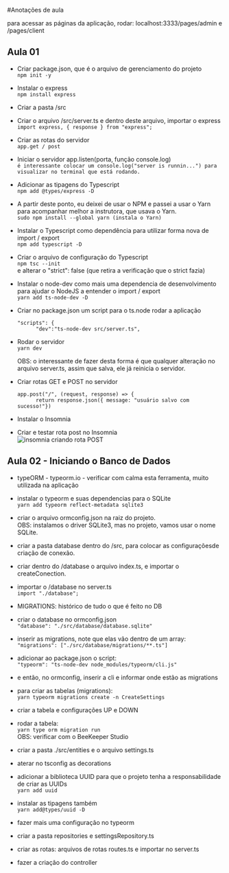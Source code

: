 #Anotações de aula

para acessar as páginas da aplicação, rodar: localhost:3333/pages/admin e /pages/client

## Aula 01

- Criar package.json, que é o arquivo de gerenciamento do projeto<br>
  `npm init -y`
 
 - Instalar o express<br>
   `npm install express`

- Criar a pasta /src

- Criar o arquivo /src/server.ts e dentro deste arquivo, importar o express<br>
  `import express, { response } from "express";`
    
- Criar as rotas do servidor<br> 
  `app.get / post`

- Iniciar o servidor app.listen(porta, função console.log)<br>
  `é interessante colocar um console.log("server is runnin...") para visualizar no terminal que está rodando.`
  
- Adicionar as tipagens do Typescript<br>
  `npm add @types/express -D`

- A partir deste ponto, eu deixei de usar o NPM e passei a usar o Yarn para acompanhar melhor a instrutora, que usava o Yarn.<br>
  `sudo npm install --global yarn (instala o Yarn)`

- Instalar o Typescript como dependência para utilizar forma nova de import / export<br>
  `npm add typescript -D`

- Criar o arquivo de configuração do Typescript<br>
  `npm tsc --init`<br>
  e alterar o "strict": false (que retira a verificação que o strict fazia)

- Instalar o node-dev como mais uma dependencia de desenvolvimento para ajudar o NodeJS a entender o import / export<br>
  `yarn add ts-node-dev -D`
  
- Criar no package.json um script para o ts.node rodar a aplicação<br>
  ```
  "scripts": {
        "dev":"ts-node-dev src/server.ts",
  ```

- Rodar o servidor<br>
  `yarn dev`
  <p>OBS: o interessante de fazer desta forma é que qualquer alteração no arquivo server.ts, assim que salva, ele já reinicia o servidor.</p> 
  
- Criar rotas GET e POST no servidor<br>
  ```
  app.post("/", (request, response) => {
        return response.json({ message: "usuário salvo com sucesso!"})
  ``` 
    
- Instalar o Insomnia

- Criar e testar rota post no Insomnia<br>
![insomnia criando rota POST](https://user-images.githubusercontent.com/68570832/115545895-bcab8800-a27a-11eb-9107-c7f29bc345fa.png)

## Aula 02 - Iniciando o Banco de Dados<br>

- typeORM - typeorm.io - verificar com calma esta ferramenta, muito utilizada na aplicação<br>

- instalar o typeorm e suas dependencias para o SQLite<br>
`yarn add typeorm reflect-metadata sqlite3`

- criar o arquivo ormconfig.json na raiz do projeto.<br>
OBS: instalamos o driver SQLite3, mas no projeto, vamos usar o nome SQLite.<br>

- criar a pasta database dentro do /src, para colocar as configuraçõesde criação de conexão.

- criar dentro do /database o arquivo index.ts, e importar o createConection.

- importar o /database no server.ts<br>
`import "./database"; `

- MIGRATIONS: histórico de tudo o que é feito no DB

- criar o database no ormconfig.json<br>
`"database": "./src/database/database.sqlite"`

- inserir as migrations, note que elas vão dentro de um array:<br>
`"migrations": ["./src/database/migrations/**.ts"]`

- adicionar ao package.json o script:<br>
`"typeorm": "ts-node-dev node_modules/typeorm/cli.js"`

- e então, no ormconfig, inserir a cli e informar onde estão as migrations<br>

- para criar as tabelas (migrations):<br>
`yarn typeorm migrations create -n CreateSettings`

- criar a tabela e configurações UP e DOWN<br>

- rodar a tabela:<br>
`yarn type orm migration run`<br>
OBS: verificar com o BeeKeeper Studio<br>

- criar a pasta ./src/entities e o arquivo settings.ts

- aterar no tsconfig as decorations

- adicionar a biblioteca UUID para que o projeto tenha a responsabilidade de criar as UUIDs<br>
`yarn add uuid`

- instalar as tipagens também<br>
`yarn add@types/uuid -D`

- fazer mais uma configuração no typeorm

- criar a pasta repositories e settingsRepository.ts

- criar as rotas: arquivos de rotas routes.ts e importar no server.ts

- fazer a criação do controller
